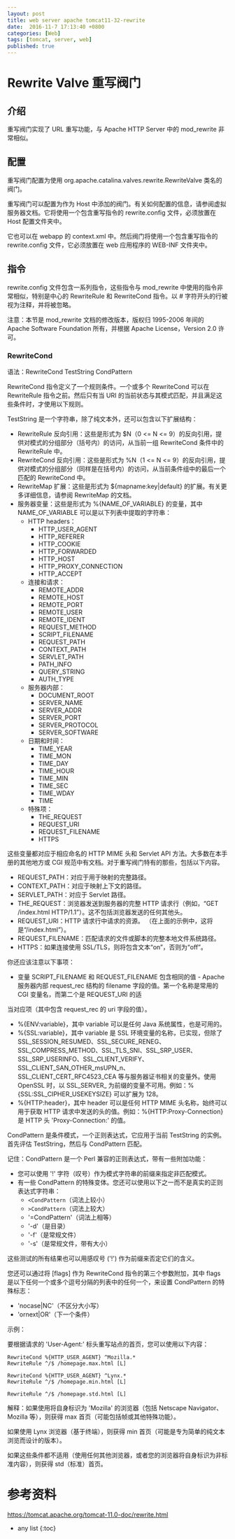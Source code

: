 ```yaml
---
layout: post
title: web server apache tomcat11-32-rewrite
date:  2016-11-7 17:13:40 +0800
categories: [Web]
tags: [tomcat, server, web]
published: true
---
```


# Rewrite Valve 重写阀门

## 介绍
重写阀门实现了 URL 重写功能，与 Apache HTTP Server 中的 mod_rewrite 非常相似。

## 配置
重写阀门配置为使用 org.apache.catalina.valves.rewrite.RewriteValve 类名的阀门。

重写阀门可以配置为作为 Host 中添加的阀门。有关如何配置的信息，请参阅虚拟服务器文档。它将使用一个包含重写指令的 rewrite.config 文件，必须放置在 Host 配置文件夹中。

它也可以在 webapp 的 context.xml 中。然后阀门将使用一个包含重写指令的 rewrite.config 文件，它必须放置在 web 应用程序的 WEB-INF 文件夹中。

## 指令
rewrite.config 文件包含一系列指令，这些指令与 mod_rewrite 中使用的指令非常相似，特别是中心的 RewriteRule 和 RewriteCond 指令。以 # 字符开头的行被视为注释，并将被忽略。

注意：本节是 mod_rewrite 文档的修改版本，版权归 1995-2006 年间的 Apache Software Foundation 所有，并根据 Apache License，Version 2.0 许可。

### RewriteCond
语法：RewriteCond TestString CondPattern

RewriteCond 指令定义了一个规则条件。一个或多个 RewriteCond 可以在 RewriteRule 指令之前。然后只有当 URI 的当前状态与其模式匹配，并且满足这些条件时，才使用以下规则。

TestString 是一个字符串，除了纯文本外，还可以包含以下扩展结构：

- RewriteRule 反向引用：这些是形式为 $N（0 <= N <= 9）的反向引用，提供对模式的分组部分（括号内）的访问，从当前一组 RewriteCond 条件中的 RewriteRule 中。
- RewriteCond 反向引用：这些是形式为 %N（1 <= N <= 9）的反向引用，提供对模式的分组部分（同样是在括号内）的访问，从当前条件组中的最后一个匹配的 RewriteCond 中。
- RewriteMap 扩展：这些是形式为 ${mapname:key|default} 的扩展。有关更多详细信息，请参阅 RewriteMap 的文档。
- 服务器变量：这些是形式为 %{NAME_OF_VARIABLE} 的变量，其中 NAME_OF_VARIABLE 可以是以下列表中提取的字符串：
  - HTTP headers：
    - HTTP_USER_AGENT
    - HTTP_REFERER
    - HTTP_COOKIE
    - HTTP_FORWARDED
    - HTTP_HOST
    - HTTP_PROXY_CONNECTION
    - HTTP_ACCEPT
  - 连接和请求：
    - REMOTE_ADDR
    - REMOTE_HOST
    - REMOTE_PORT
    - REMOTE_USER
    - REMOTE_IDENT
    - REQUEST_METHOD
    - SCRIPT_FILENAME
    - REQUEST_PATH
    - CONTEXT_PATH
    - SERVLET_PATH
    - PATH_INFO
    - QUERY_STRING
    - AUTH_TYPE
  - 服务器内部：
    - DOCUMENT_ROOT
    - SERVER_NAME
    - SERVER_ADDR
    - SERVER_PORT
    - SERVER_PROTOCOL
    - SERVER_SOFTWARE
  - 日期和时间：
    - TIME_YEAR
    - TIME_MON
    - TIME_DAY
    - TIME_HOUR
    - TIME_MIN
    - TIME_SEC
    - TIME_WDAY
    - TIME
  - 特殊项：
    - THE_REQUEST
    - REQUEST_URI
    - REQUEST_FILENAME
    - HTTPS

这些变量都对应于相应命名的 HTTP MIME 头和 Servlet API 方法。大多数在本手册的其他地方或 CGI 规范中有文档。对于重写阀门特有的那些，包括以下内容。

- REQUEST_PATH：对应于用于映射的完整路径。
- CONTEXT_PATH：对应于映射上下文的路径。
- SERVLET_PATH：对应于 Servlet 路径。
- THE_REQUEST：浏览器发送到服务器的完整 HTTP 请求行（例如，“GET /index.html HTTP/1.1”）。这不包括浏览器发送的任何其他头。
- REQUEST_URI：HTTP 请求行中请求的资源。 （在上面的示例中，这将是“/index.html”）。
- REQUEST_FILENAME：匹配请求的文件或脚本的完整本地文件系统路径。
- HTTPS：如果连接使用 SSL/TLS，则将包含文本“on”，否则为“off”。

你还应该注意以下事项：

- 变量 SCRIPT_FILENAME 和 REQUEST_FILENAME 包含相同的值 - Apache 服务器内部 request_rec 结构的 filename 字段的值。第一个名称是常用的 CGI 变量名，而第二个是 REQUEST_URI 的适

当对应项（其中包含 request_rec 的 uri 字段的值）。
- %{ENV:variable}，其中 variable 可以是任何 Java 系统属性，也是可用的。
- %{SSL:variable}，其中 variable 是 SSL 环境变量的名称，已实现，但除了 SSL_SESSION_RESUMED、SSL_SECURE_RENEG、SSL_COMPRESS_METHOD、SSL_TLS_SNI、SSL_SRP_USER、SSL_SRP_USERINFO、SSL_CLIENT_VERIFY、SSL_CLIENT_SAN_OTHER_msUPN_n、SSL_CLIENT_CERT_RFC4523_CEA 等与服务器证书相关的变量外。使用 OpenSSL 时，以 SSL_SERVER_ 为前缀的变量不可用。例如：%{SSL:SSL_CIPHER_USEKEYSIZE} 可以扩展为 128。
- %{HTTP:header}，其中 header 可以是任何 HTTP MIME 头名称，始终可以用于获取 HTTP 请求中发送的头的值。例如：%{HTTP:Proxy-Connection} 是 HTTP 头 'Proxy-Connection:' 的值。

CondPattern 是条件模式，一个正则表达式，它应用于当前 TestString 的实例。首先评估 TestString，然后与 CondPattern 匹配。

记住：CondPattern 是一个 Perl 兼容的正则表达式，带有一些附加功能：

- 您可以使用 '!' 字符（叹号）作为模式字符串的前缀来指定非匹配模式。
- 有一些 CondPattern 的特殊变体。您还可以使用以下之一而不是真实的正则表达式字符串：
  - `<CondPattern`（词法上较小）
  - `>CondPattern`（词法上较大）
  - '=CondPattern'（词法上相等）
  - '-d'（是目录）
  - '-f'（是常规文件）
  - '-s'（是常规文件，带有大小）
  
这些测试的所有结果也可以用感叹号 ('!') 作为前缀来否定它们的含义。

您还可以通过将 [flags] 作为 RewriteCond 指令的第三个参数附加，其中 flags 是以下任何一个或多个逗号分隔的列表中的任何一个，来设置 CondPattern 的特殊标志：
- 'nocase|NC'（不区分大小写）
- 'ornext|OR'（下一个条件）
  
示例：

要根据请求的 'User-Agent:' 标头重写站点的首页，您可以使用以下内容：

```
RewriteCond %{HTTP_USER_AGENT} ^Mozilla.*
RewriteRule ^/$ /homepage.max.html [L]

RewriteCond %{HTTP_USER_AGENT} ^Lynx.*
RewriteRule ^/$ /homepage.min.html [L]

RewriteRule ^/$ /homepage.std.html [L]
```

解释：如果使用将自身标识为 'Mozilla' 的浏览器（包括 Netscape Navigator、Mozilla 等），则获得 max 首页（可能包括帧或其他特殊功能）。

如果使用 Lynx 浏览器（基于终端），则获得 min 首页（可能是专为简单的纯文本浏览而设计的版本）。

如果这些条件都不适用（使用任何其他浏览器，或者您的浏览器将自身标识为非标准内容），则获得 std（标准）首页。

# 参考资料

https://tomcat.apache.org/tomcat-11.0-doc/rewrite.html

* any list
{:toc}